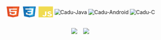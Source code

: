 <div align="center">
  <div style="display: inline_block" align="center"><br>
    <img align="center" alt="Cadu-HTML" height="30" width="40" src="https://raw.githubusercontent.com/devicons/devicon/master/icons/html5/html5-original.svg">
    <img align="center" alt="Cadu-CSS" height="30" width="40" src="https://raw.githubusercontent.com/devicons/devicon/master/icons/css3/css3-original.svg">
    <img align="center" alt="Cadu-Js" height="30" width="40" src="https://raw.githubusercontent.com/devicons/devicon/master/icons/javascript/javascript-plain.svg">
    <img align="center" alt="Cadu-Java" height="30" width="40" src="https://cdn.jsdelivr.net/gh/devicons/devicon/icons/java/java-original.svg">
    <img align="center" alt="Cadu-Android" height="30" width="40" src="https://cdn.jsdelivr.net/gh/devicons/devicon@latest/icons/android/android-plain.svg">
    <img align="center" alt="Cadu-C" height="30" width="40" src="https://cdn.jsdelivr.net/gh/devicons/devicon@latest/icons/c/c-original.svg" />
  </div>
  
  ##
  
  <div align="center" style="display: flex; justify-content: center; gap: 1rem; margin-top: 1rem;">
    <img height="150" src="https://github-readme-stats.vercel.app/api?username=cadugoncalvesb&theme=dark&show_icons=true&hide_border=true&count_private=true" />
    <img height="150" src="https://github-readme-stats.vercel.app/api/top-langs/?username=cadugoncalvesb&theme=dark&show_icons=true&hide_border=true&layout=compact" />
  </div>
</div>

